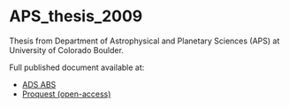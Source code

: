 # APS_thesis_2009

Thesis from Department of Astrophysical and Planetary Sciences (APS) at University of Colorado Boulder.

Full published document available at:
  - [ADS ABS](https://ui.adsabs.harvard.edu/abs/2009PhDT.......158B/abstract)
  - [Proquest (open-access)](https://www.proquest.com/docview/304866990)
